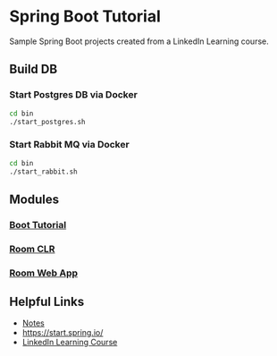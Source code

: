 # Spring Boot Tutorial

Sample Spring Boot projects created from a LinkedIn Learning course.


## Build DB
### Start Postgres DB via Docker
```bash
cd bin
./start_postgres.sh
```

### Start Rabbit MQ via Docker
```bash
cd bin
./start_rabbit.sh
```

## Modules
### [Boot Tutorial](boot-tutorial/README.md)
### [Room CLR](room-clr/README.md)
### [Room Web App](room-web-app/README.md)

## Helpful Links
- [Notes](notes.md)
- https://start.spring.io/
- [LinkedIn Learning Course](https://www.linkedin.com/learning/spring-boot-2-0-essential-training-2/configuring-embedded-tomcat?u=2079044)